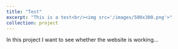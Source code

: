 ```yaml
---
title: "Test"
excerpt: "This is a test<br/><img src='/images/500x300.png'>"
collection: project
---
```


In this project I want to see whether the website is working...
